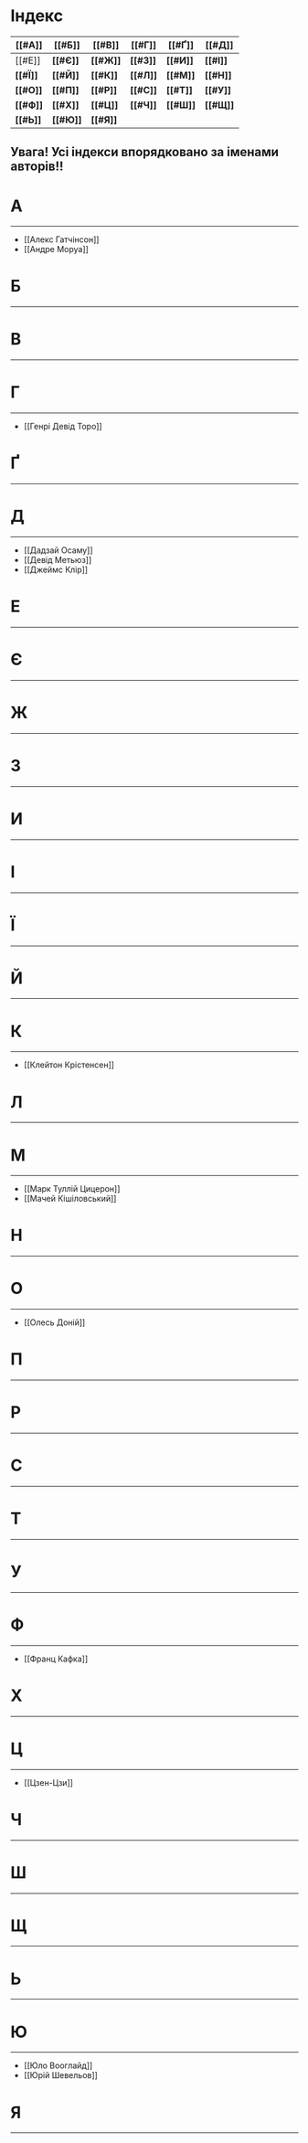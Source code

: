 # Індекс

| [[#А]]     | [[#Б]]     | [[#В]]     | [[#Г]]     | [[#Ґ]]     | [[#Д]]     |
| ---------- | ---------- | ---------- | ---------- | ---------- | ---------- |
| [[#Е]]     | **[[#Є]]** | **[[#Ж]]** | **[[#З]]** | **[[#И]]** | **[[#І]]** |
| **[[#Ї]]** | **[[#Й]]** | **[[#К]]** | **[[#Л]]** | **[[#М]]** | **[[#Н]]** |
| **[[#О]]** | **[[#П]]** | **[[#Р]]** | **[[#С]]** | **[[#Т]]** | **[[#У]]** |
| **[[#Ф]]** | **[[#Х]]** | **[[#Ц]]** | **[[#Ч]]** | **[[#Ш]]** | **[[#Щ]]** |
| **[[#Ь]]** | **[[#Ю]]** | **[[#Я]]** |            |            |            |
## Увага! Усі індекси впорядковано за іменами авторів!!
# А
---
- [[Алекс Гатчінсон]]
- [[Андре Моруа]]

# Б
---

# В
---

# Г
---
- [[Генрі Девід Торо]]

# Ґ
---

# Д
---
- [[Дадзай Осаму]]
- [[Девід Метьюз]]
- [[Джеймс Клір]]
# Е
---

# Є
---

# Ж
---

# З
---

# И
---

# І
---

# Ї
---

# Й
---

# К
---
- [[Клейтон Крістенсен]]
# Л
---

# М
---
 - [[Марк Туллій Цицерон]]
 - [[Мачей Кішіловський]]
# Н
---

# О
---
- [[Олесь Доній]]
# П
---

# Р
---

# С
---

# Т
---

# У
---

# Ф
---
- [[Франц Кафка]]
# Х
---

# Ц
---
 - [[Цзен-Цзи]]
# Ч
---

# Ш
---

# Щ
---

# Ь
---

# Ю
---
 - [[Юло Вооглайд]]
 - [[Юрій Шевельов]]
# Я
---

